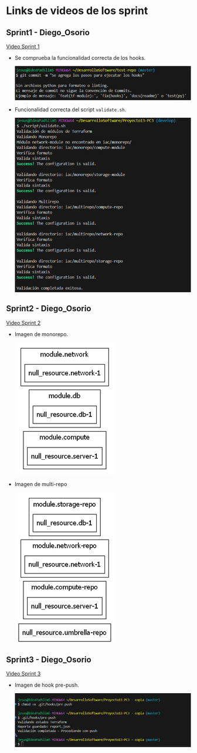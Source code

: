 # Links de videos de los sprint

## Sprint1 - Diego_Osorio

[Video Sprint 1](https://drive.google.com/file/d/1VkTAZp4Bv7d9hYCNQNRC-Sjn00xUWIaq/view?usp=drive_link)

- Se comprueba la funcionalidad correcta de los hooks.

    ![](/imgs/hooks.png)

- Funcionalidad correcta del script `validate.sh`.

    ![](/imgs/validate.png)

## Sprint2 - Diego_Osorio

[Video Sprint 2](https://drive.google.com/file/d/1ZKJEsQVeYRvGJ-uY3dMgT9Jh1GeNBl-n/view?usp=drive_link)

- Imagen de monorepo.

    ![](/imgs/graph-monorepo.png)

- Imagen de multi-repo

    ![](/imgs/graph-multirepo.png)

## Sprint3 - Diego_Osorio

[Video Sprint 3](https://drive.google.com/file/d/1VT_1mXt4naZQA1PAGe6DmLh79ne_mXDT/view?usp=drive_link)

- Imagen de hook pre-push.

    ![](/imgs/pre-push.png)